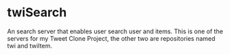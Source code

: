 # twiSearch

An search server that enables user search user and items.
This is one of the servers for my Tweet Clone Project, the other two are repositories named twi and twiItem.
